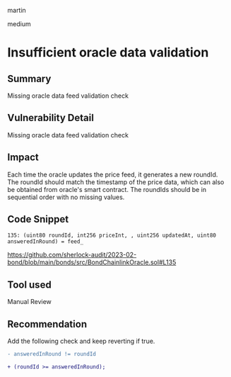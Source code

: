 martin

medium

# Insufficient oracle data validation

## Summary

Missing oracle data feed validation check

## Vulnerability Detail

Missing oracle data feed validation check

## Impact

Each time the oracle updates the price feed, it generates a new roundId. The roundId should match the timestamp of the price data, which can also be obtained from oracle's smart contract. The roundIds should be in sequential order with no missing values.

## Code Snippet

```solidity
135: (uint80 roundId, int256 priceInt, , uint256 updatedAt, uint80 answeredInRound) = feed_
```

https://github.com/sherlock-audit/2023-02-bond/blob/main/bonds/src/BondChainlinkOracle.sol#L135

## Tool used

Manual Review

## Recommendation

Add the following check and keep reverting if true.

```diff
- answeredInRound != roundId

+ (roundId >= answeredInRound);
```